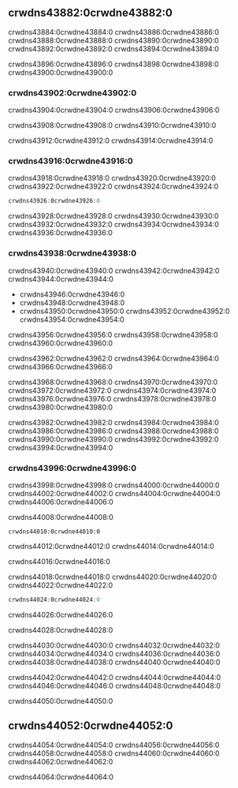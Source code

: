 ## crwdns43882:0crwdne43882:0

crwdns43884:0crwdne43884:0 crwdns43886:0crwdne43886:0 crwdns43888:0crwdne43888:0 crwdns43890:0crwdne43890:0 crwdns43892:0crwdne43892:0 crwdns43894:0crwdne43894:0

crwdns43896:0crwdne43896:0 crwdns43898:0crwdne43898:0 crwdns43900:0crwdne43900:0

### crwdns43902:0crwdne43902:0

crwdns43904:0crwdne43904:0 crwdns43906:0crwdne43906:0

crwdns43908:0crwdne43908:0 crwdns43910:0crwdne43910:0

crwdns43912:0crwdne43912:0 crwdns43914:0crwdne43914:0

### crwdns43916:0crwdne43916:0

crwdns43918:0crwdne43918:0 crwdns43920:0crwdne43920:0 crwdns43922:0crwdne43922:0 crwdns43924:0crwdne43924:0

```rust
crwdns43926:0crwdne43926:0
```

crwdns43928:0crwdne43928:0 crwdns43930:0crwdne43930:0 crwdns43932:0crwdne43932:0 crwdns43934:0crwdne43934:0 crwdns43936:0crwdne43936:0

### crwdns43938:0crwdne43938:0

crwdns43940:0crwdne43940:0 crwdns43942:0crwdne43942:0 crwdns43944:0crwdne43944:0

* crwdns43946:0crwdne43946:0
* crwdns43948:0crwdne43948:0
* crwdns43950:0crwdne43950:0 crwdns43952:0crwdne43952:0<!-- ignore --> crwdns43954:0crwdne43954:0

crwdns43956:0crwdne43956:0 crwdns43958:0crwdne43958:0 crwdns43960:0crwdne43960:0

crwdns43962:0crwdne43962:0 crwdns43964:0crwdne43964:0 crwdns43966:0crwdne43966:0

crwdns43968:0crwdne43968:0 crwdns43970:0crwdne43970:0 crwdns43972:0crwdne43972:0 crwdns43974:0crwdne43974:0 crwdns43976:0crwdne43976:0 crwdns43978:0crwdne43978:0 crwdns43980:0crwdne43980:0

crwdns43982:0crwdne43982:0 crwdns43984:0crwdne43984:0 crwdns43986:0crwdne43986:0 crwdns43988:0crwdne43988:0 crwdns43990:0crwdne43990:0 crwdns43992:0crwdne43992:0 crwdns43994:0crwdne43994:0

### crwdns43996:0crwdne43996:0

crwdns43998:0crwdne43998:0 crwdns44000:0crwdne44000:0 crwdns44002:0crwdne44002:0 crwdns44004:0crwdne44004:0 crwdns44006:0crwdne44006:0

crwdns44008:0crwdne44008:0

```rust,ignore
crwdns44010:0crwdne44010:0
```

crwdns44012:0crwdne44012:0 crwdns44014:0crwdne44014:0

crwdns44016:0crwdne44016:0

crwdns44018:0crwdne44018:0 crwdns44020:0crwdne44020:0 crwdns44022:0crwdne44022:0

<!-- Deliberately not using rustdoc_include here; the `main` function in the
file requires the `rand` crate. We do want to include it for reader
experimentation purposes, but don't want to include it for rustdoc testing
purposes. -->

```rust
crwdns44024:0crwdne44024:0
```


<span class="caption">crwdns44026:0crwdne44026:0</span>

crwdns44028:0crwdne44028:0

crwdns44030:0crwdne44030:0 crwdns44032:0crwdne44032:0 crwdns44034:0crwdne44034:0 crwdns44036:0crwdne44036:0 crwdns44038:0crwdne44038:0 crwdns44040:0crwdne44040:0

crwdns44042:0crwdne44042:0 crwdns44044:0crwdne44044:0 crwdns44046:0crwdne44046:0 crwdns44048:0crwdne44048:0

crwdns44050:0crwdne44050:0

## crwdns44052:0crwdne44052:0

crwdns44054:0crwdne44054:0 crwdns44056:0crwdne44056:0 crwdns44058:0crwdne44058:0 crwdns44060:0crwdne44060:0 crwdns44062:0crwdne44062:0

crwdns44064:0crwdne44064:0
